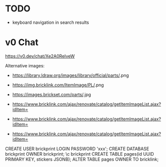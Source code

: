# TODO

- keyboard navigation in search results

# v0 Chat

https://v0.dev/chat/Xe2A0ReIveW


Alternative images:
- https://library.ldraw.org/images/library/official/parts/<design-id>.png
- https://img.bricklink.com/ItemImage/PL/<design-id>.png
- https://images.brickset.com/parts/<instruction-part-id>.jpg

- https://www.bricklink.com/ajax/renovate/catalog/getItemImageList.ajax?idItem=<id>
- https://www.bricklink.com/ajax/renovate/catalog/getItemImageList.ajax?idItem=<id>
- https://www.bricklink.com/ajax/renovate/catalog/getItemImageList.ajax?idItem=<id>

CREATE USER brickprint LOGIN PASSWORD 'xxx';
CREATE DATABASE brickprint OWNER brickprint;
\c brickprint
CREATE TABLE pages(id UUID PRIMARY KEY, stickers JSONB);
ALTER TABLE pages OWNER TO bricklink;
